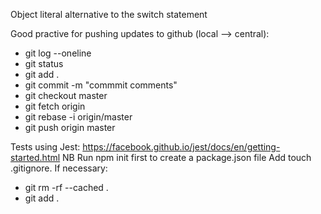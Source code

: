 Object literal alternative to the switch statement

Good practive for pushing updates to github (local --> central):

* git log --oneline
* git status
* git add .
* git commit -m "commmit comments"
* git checkout master
* git fetch origin
* git rebase -i origin/master
* git push origin master

Tests using Jest: https://facebook.github.io/jest/docs/en/getting-started.html
NB Run npm init first to create a package.json file
Add touch .gitignore. If necessary:
* git rm -rf --cached .
* git add .